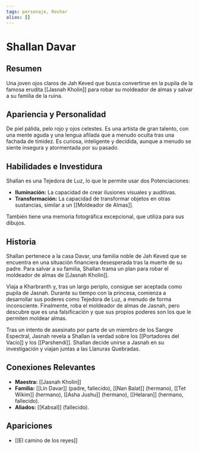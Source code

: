 ```yaml
---
tags: personaje, Roshar
alias: []
---
```


# Shallan Davar

## Resumen
Una joven ojos claros de Jah Keved que busca convertirse en la pupila de la famosa erudita [[Jasnah Kholin]] para robar su moldeador de almas y salvar a su familia de la ruina.

## Apariencia y Personalidad
De piel pálida, pelo rojo y ojos celestes. Es una artista de gran talento, con una mente aguda y una lengua afilada que a menudo oculta tras una fachada de timidez. Es curiosa, inteligente y decidida, aunque a menudo se siente insegura y atormentada por su pasado.

## Habilidades e Investidura
Shallan es una Tejedora de Luz, lo que le permite usar dos Potenciaciones:
- **Iluminación:** La capacidad de crear ilusiones visuales y auditivas.
- **Transformación:** La capacidad de transformar objetos en otras sustancias, similar a un [[Moldeador de Almas]].

También tiene una memoria fotográfica excepcional, que utiliza para sus dibujos.

## Historia
Shallan pertenece a la casa Davar, una familia noble de Jah Keved que se encuentra en una situación financiera desesperada tras la muerte de su padre. Para salvar a su familia, Shallan trama un plan para robar el moldeador de almas de [[Jasnah Kholin]].

Viaja a Kharbranth y, tras un largo periplo, consigue ser aceptada como pupila de Jasnah. Durante su tiempo con la princesa, comienza a desarrollar sus poderes como Tejedora de Luz, a menudo de forma inconsciente. Finalmente, roba el moldeador de almas de Jasnah, pero descubre que es una falsificación y que sus propios poderes son los que le permiten moldear almas.

Tras un intento de asesinato por parte de un miembro de los Sangre Espectral, Jasnah revela a Shallan la verdad sobre los [[Portadores del Vacío]] y los [[Parshendi]]. Shallan decide unirse a Jasnah en su investigación y viajan juntas a las Llanuras Quebradas.

## Conexiones Relevantes
* **Maestra:** [[Jasnah Kholin]]
* **Familia:** [[Lin Davar]] (padre, fallecido), [[Nan Balat]] (hermano), [[Tet Wikim]] (hermano), [[Asha Jushu]] (hermano), [[Helaran]] (hermano, fallecido).
* **Aliados:** [[Kabsal]] (fallecido).

## Apariciones
* [[El camino de los reyes]]
